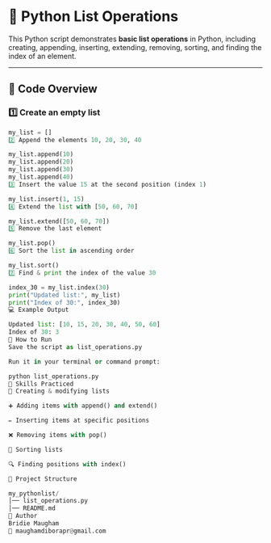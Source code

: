 # 🐍 Python List Operations

This Python script demonstrates **basic list operations** in Python, including creating, appending, inserting, extending, removing, sorting, and finding the index of an element.

---

## 📜 Code Overview

### 1️⃣ Create an empty list
```python
my_list = []
2️⃣ Append the elements 10, 20, 30, 40

my_list.append(10)
my_list.append(20)
my_list.append(30)
my_list.append(40)
3️⃣ Insert the value 15 at the second position (index 1)

my_list.insert(1, 15)
4️⃣ Extend the list with [50, 60, 70]

my_list.extend([50, 60, 70])
5️⃣ Remove the last element

my_list.pop()
6️⃣ Sort the list in ascending order

my_list.sort()
7️⃣ Find & print the index of the value 30

index_30 = my_list.index(30)
print("Updated list:", my_list)
print("Index of 30:", index_30)
💻 Example Output

Updated list: [10, 15, 20, 30, 40, 50, 60]
Index of 30: 3
🚀 How to Run
Save the script as list_operations.py

Run it in your terminal or command prompt:

python list_operations.py
🎯 Skills Practiced
📝 Creating & modifying lists

➕ Adding items with append() and extend()

✏ Inserting items at specific positions

❌ Removing items with pop()

🔢 Sorting lists

🔍 Finding positions with index()

📂 Project Structure

my_pythonlist/
│── list_operations.py
│── README.md
📌 Author
Bridie Maugham
📧 maughamdiborapr@gmail.com 
